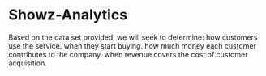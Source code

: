 # Showz-Analytics
Based on the data set provided, we will seek to determine:  how customers use the service.  when they start buying.  how much money each customer contributes to the company.  when revenue covers the cost of customer acquisition.
